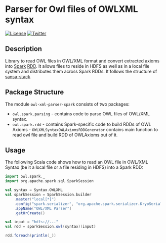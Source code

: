# Parser for Owl files of OWLXML syntax
[![License](https://img.shields.io/badge/License-Apache%202.0-blue.svg)](https://opensource.org/licenses/Apache-2.0)
[![Twitter](https://img.shields.io/twitter/follow/SANSA_Stack.svg?style=social)](https://twitter.com/SANSA_Stack)

## Description
Library to read OWL files in OWL/XML format and convert extracted axioms into [Spark](https://spark.apache.org) [RDD](https://spark.apache.org/docs/latest/rdd-programming-guide.html). 
It allows files to reside in HDFS as well as in a local file system and distributes them across Spark RDDs.
It follows the structure of [sansa-stack](http://sansa-stack.net/).

## Package Structure

The module `owl-xml-parser-spark` consists of two packages:

- `owl.spark.parsing` - contains code to parse OWL files of OWL/XML syntax.
- `owl.spark.rdd` - contains Spark-specific code to build RDDs of OWL Axioms - `OWLXMLSyntaxOWLAxiomsRDDGenerator` 
contains main function to read owl file and build RDD of OWLAxioms out of it.




## Usage

The following Scala code shows how to read an OWL file in OWL/XML Syntax (be it a local file or a file residing in HDFS) into a Spark RDD:
```scala
import owl.spark._
import org.apache.spark.sql.SparkSession

val syntax = Syntax.OWLXML
val sparkSession = SparkSession.builder
    .master("local[*]")
    .config("spark.serializer", "org.apache.spark.serializer.KryoSerializer")
    .appName("OWL/XML Parser")
    .getOrCreate()

val input = "hdfs://..."
val rdd = sparkSession.owl(syntax)(input)

rdd.foreach(println(_))

```

